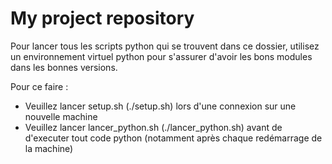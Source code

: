 # My project repository

Pour lancer tous les scripts python qui se trouvent dans ce dossier, 
utilisez un environnement virtuel python pour s'assurer d'avoir les bons
modules dans les bonnes versions. 

Pour ce faire : 
- Veuillez lancer setup.sh (./setup.sh) lors d'une connexion sur une nouvelle machine
- Veuillez lancer lancer_python.sh (./lancer_python.sh) avant de d'executer tout code python (notamment après chaque redémarrage de la machine)
